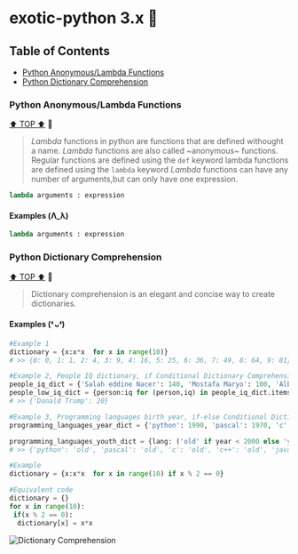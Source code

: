 # exotic-python 3.x :black_heart:

## Table of Contents
- [Python Anonymous/Lambda Functions](#python-dictionary-comprehension)
- [Python Dictionary Comprehension](#python-dictionary-comprehension)

### Python Anonymous/Lambda Functions
[:arrow_up: TOP :arrow_up:](#table-of-contents) :link:
> *Lambda* functions in python are functions that are defined withought a name.
> *Lambda* functions are also called ~anonymous~ functions.
> Regular functions are defined using the `def` keyword lambda functions are defined using the `lambda` keyword
> *Lambda* functions can have any number of arguments,but can only have one expression.
```python
lambda arguments : expression
```
#### Examples (Λ_λ)
```python
lambda arguments : expression
```

### Python Dictionary Comprehension
[:arrow_up: TOP :arrow_up:](#table-of-contents) :link:
> Dictionary comprehension is an elegant and concise way to create dictionaries.
#### Examples (❛ ᴗ❛)
```python
#Example 1
dictionary = {x:x*x  for x in range(10)}
# >> {0: 0, 1: 1, 2: 4, 3: 9, 4: 16, 5: 25, 6: 36, 7: 49, 8: 64, 9: 81}

#Example 2, People IQ dictionary, if Conditional Dictionary Comprehension
people_iq_dict = {'Salah eddine Nacer': 140, 'Mostafa Maryo': 100, 'Albert Einstein': 160, 'Donald Trump': 20}
people_low_iq_dict = {person:iq for (person,iq) in people_iq_dict.items() if iq < 100}
# >> {'Donald Trump': 20}

#Example 3, Programming languages birth year, if-else Conditional Dictionary Comprehension
programming_languages_year_dict = {'python': 1990, 'pascal': 1970, 'c': 1972, 'c++': 1980, 'java': 1995, 'javascript': 1995, 'dart': 2011, 'julia': 2012, 'c#': 2000, 'matlab': 1978, 'go': 2009, 'objective-c': 1983, 'swift': 2014, 'kotlin': 2011, 'php': 1995, 'ruby': 1993}

programming_languages_youth_dict = {lang: ('old' if year < 2000 else 'young') for (lang, year) in programming_languages_year_dict.items()}
# >> {'python': 'old', 'pascal': 'old', 'c': 'old', 'c++': 'old', 'java': 'old', 'javascript': 'old', 'dart': 'young', 'julia': 'young', 'c#': 'young', 'matlab': 'old', 'go': 'young', 'objective-c': 'old', 'swift': 'young', 'kotlin': 'young', 'php': 'old', 'ruby': 'old'}

#Example
dictionary = {x:x*x  for x in range(10) if x % 2 == 0}

#Equivalent code 
dictionary = {}
for x in range(10):
 if(x % 2 == 0):
  dictionary[x] = x*x
```


![Dictionary Comprehension](https://user-images.githubusercontent.com/20127375/81503402-559bfa00-92db-11ea-911f-fb4347bcc53b.png)
